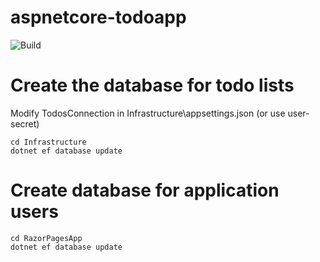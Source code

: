 # aspnetcore-todoapp
![Build](https://github.com/larsbergqvist/aspnetcore-todoapp/actions/workflows/dotnet.yml/badge.svg)

# Create the database for todo lists
Modify TodosConnection in Infrastructure\appsettings.json (or use user-secret)
```
cd Infrastructure
dotnet ef database update
```
# Create database for application users
```
cd RazorPagesApp
dotnet ef database update
```
